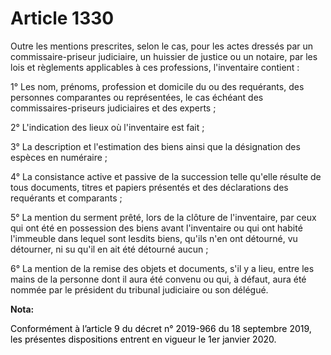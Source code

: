 # Article 1330

Outre les mentions prescrites, selon le cas, pour les actes dressés par un commissaire-priseur judiciaire, un huissier de
justice ou un notaire, par les lois et règlements applicables à ces professions, l'inventaire contient :

1° Les nom, prénoms, profession et domicile du ou des requérants, des personnes comparantes ou représentées, le cas échéant
des commissaires-priseurs judiciaires et des experts ;

2° L'indication des lieux où l'inventaire est fait ;

3° La description et l'estimation des biens ainsi que la désignation des espèces en numéraire ;

4° La consistance active et passive de la succession telle qu'elle résulte de tous documents, titres et papiers présentés et
des déclarations des requérants et comparants ;

5° La mention du serment prêté, lors de la clôture de l'inventaire, par ceux qui ont été en possession des biens avant
l'inventaire ou qui ont habité l'immeuble dans lequel sont lesdits biens, qu'ils n'en ont détourné, vu détourner, ni su qu'il
en ait été détourné aucun ;

6° La mention de la remise des objets et documents, s'il y a lieu, entre les mains de la personne dont il aura été convenu ou
qui, à défaut, aura été nommée par le président du tribunal judiciaire ou son délégué.

**Nota:**

<font color="black">Conformément à l’article 9 du décret n° 2019-966 du 18 septembre 2019, les présentes dispositions entrent
en vigueur le 1er janvier 2020.</font>

